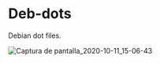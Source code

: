 # Deb-dots
Debian dot files.

![Captura de pantalla_2020-10-11_15-06-43](https://user-images.githubusercontent.com/64110504/95690257-8c03db00-0bd3-11eb-8c46-4f927fe3aec3.png)

